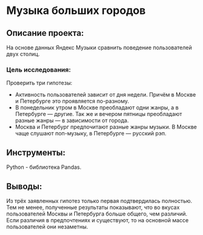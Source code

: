 # Музыка больших городов

## Описание проекта:
На основе данных Яндекс Музыки сравнить поведение пользователей двух столиц.
  
### Цель исследования:
Проверить три гипотезы:
- Активность пользователей зависит от дня недели. Причём в Москве и Петербурге это проявляется по-разному.
- В понедельник утром в Москве преобладают одни жанры, а в Петербурге — другие. Так же и вечером пятницы преобладают разные жанры — в зависимости от города.
- Москва и Петербург предпочитают разные жанры музыки. В Москве чаще слушают поп-музыку, в Петербурге — русский рэп.

## Инструменты:
Python - библиотека Pandas.

## Выводы:
Из трёх заявленных гипотез только первая подтвердилась полностью. Тем не менее, полученные результаты показывают, что во вкусах пользователей Москвы и Петербурга больше общего, чем различий. Если различия в предпочтениях и существуют, то на основной массе пользователей они незаметны.




